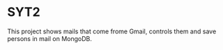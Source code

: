 # SYT2

This project shows mails that come frome Gmail, controls them and save persons in mail on MongoDB. 

